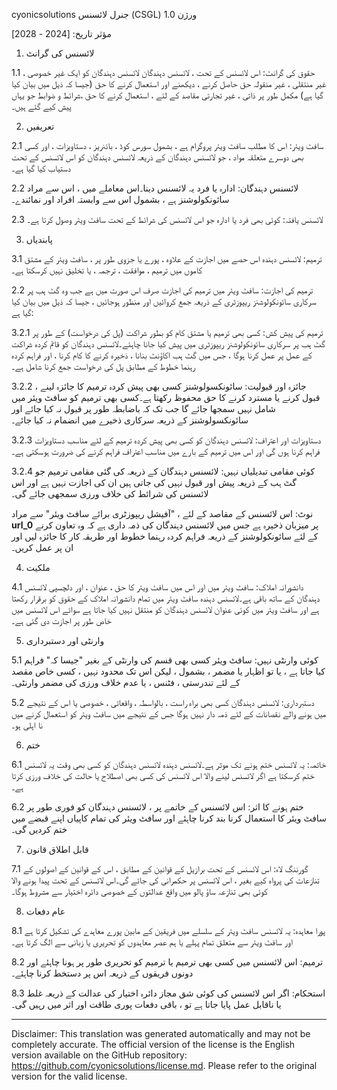 cyonicsolutions جنرل لائسنس (CSGL)
ورژن 1.0

مؤثر تاریخ: [2024 - 2028]

1. لائسنس کی گرانٹ

1.1 حقوق کی گرانٹ: اس لائسنس کے تحت ، لائسنس دہندگان لائسنس دہندگان کو ایک غیر خصوصی ، غیر منتقلی ، غیر منقولہ حق حاصل کرنے ، دیکھنے اور استعمال کرنے کا حق (جیسا کہ ذیل میں بیان کیا گیا ہے) مکمل طور پر ذاتی ، غیر تجارتی مقاصد کے لئے ، استعمال کرنے کا حق ،شرائط و ضوابط جو یہاں پیش کیے گئے ہیں۔

2. تعریفیں

2.1 سافٹ ویئر: اس کا مطلب سافٹ ویئر پروگرام ہے ، بشمول سورس کوڈ ، بائنریز ، دستاویزات ، اور کسی بھی دوسرے متعلقہ مواد ، جو لائسنس دہندگان کے ذریعہ لائسنس دہندگان کو اس لائسنس کے تحت دستیاب کیا گیا ہے۔

2.2 لائسنس دہندگان: ادارہ یا فرد یہ لائسنس دینا۔اس معاملے میں ، اس سے مراد سائونکولوشنز ہے ، بشمول اس سے وابستہ افراد اور نمائندے۔

2.3 لائسنس یافتہ: کوئی بھی فرد یا ادارہ جو اس لائسنس کی شرائط کے تحت سافٹ ویئر وصول کرتا ہے۔

3. پابندیاں

3.1 ترمیم: لائسنس دہندہ اس حصے میں اجازت کے علاوہ ، پورے یا جزوی طور پر ، سافٹ ویئر کے مشتق کاموں میں ترمیم ، موافقت ، ترجمہ ، یا تخلیق نہیں کرسکتا ہے۔

2.2 ترمیم کی اجازت: سافٹ ویئر میں ترمیم کی اجازت صرف اس صورت میں ہے جب وہ گٹ ہب پر سرکاری سائونکولوشنز ریپوزٹری کے ذریعہ جمع کروائیں اور منظور ہوجائیں ، جیسا کہ ذیل میں بیان کیا گیا ہے:

3.2.1 ترمیم کی پیش کش: کسی بھی ترمیم یا مشتق کام کو بطور شراکت (پل کی درخواست) کے طور پر گٹ ہب پر سرکاری سائونکولوشنز ریپوزٹری میں پیش کیا جانا چاہئے۔لائسنس دہندگان کو قائم کردہ شراکت کے عمل پر عمل کرنا ہوگا ، جس میں گٹ ہب اکاؤنٹ بنانا ، ذخیرہ کرنے کا کام کرنا ، اور فراہم کردہ رہنما خطوط کے مطابق پل کی درخواست جمع کرنا شامل ہے۔

3.2.2 جائزہ اور قبولیت: سائونکسولوشنز کسی بھی پیش کردہ ترمیم کا جائزہ لینے ، قبول کرنے یا مسترد کرنے کا حق محفوظ رکھتا ہے۔کسی بھی ترمیم کو سافٹ ویئر میں شامل نہیں سمجھا جائے گا جب تک کہ باضابطہ طور پر قبول نہ کیا جائے اور سائونکسولوشنز کے ذریعہ سرکاری ذخیرے میں انضمام نہ کیا جائے۔

3.2.3 دستاویزات اور اعتراف: لائسنس دہندگان کو کسی بھی پیش کردہ ترمیم کے لئے مناسب دستاویزات فراہم کرنا ہوں گی اور اس میں ترمیم کے بارے میں مناسب اعتراف فراہم کرنے کی ضرورت ہوسکتی ہے۔

3.2.4 کوئی مقامی تبدیلیاں نہیں: لائسنس دہندگان کے ذریعہ کی گئی مقامی ترمیم جو گٹ ہب کے ذریعہ پیش اور قبول نہیں کی جاتی ہیں ان کی اجازت نہیں ہے اور اس لائسنس کی شرائط کی خلاف ورزی سمجھی جائے گی۔

نوٹ: اس لائسنس کے مقاصد کے لئے ، "آفیشل ریپوزٹری برائے سافٹ ویئر" سے مراد __url_0__ پر میزبان ذخیرہ ہے جس میں لائسنس دہندگان کی ذمہ داری ہے کہ وہ تعاون کرنے کے لئے سائونکولوشنز کے ذریعہ فراہم کردہ رہنما خطوط اور طریقہ کار کا جائزہ لیں اور ان پر عمل کریں۔

4. ملکیت

4.1 دانشورانہ املاک: سافٹ ویئر میں اور اس میں سافٹ ویئر کا حق ، عنوان ، اور دلچسپی لائسنس دہندگان کے ساتھ باقی ہے۔لائسنس دہندہ سافٹ ویئر میں تمام دانشورانہ املاک کے حقوق کو برقرار رکھتا ہے اور سافٹ ویئر میں کوئی عنوان لائسنس دہندگان کو منتقل نہیں کیا جاتا ہے سوائے اس لائسنس میں خاص طور پر اجازت دی گئی ہے۔

5. وارنٹی اور دستبرداری

5.1 کوئی وارنٹی نہیں: سافٹ ویئر کسی بھی قسم کی وارنٹی کے بغیر "جیسا کہ" فراہم کیا جاتا ہے ، یا تو اظہار یا مضمر ، بشمول ، لیکن اس تک محدود نہیں ، کسی خاص مقصد کے لئے تندرستی ، فٹنس ، یا عدم خلاف ورزی کی مضمر وارنٹی۔

5.2 دستبرداری: لائسنس دہندگان کسی بھی براہ راست ، بالواسطہ ، واقعاتی ، خصوصی یا اس کے نتیجے میں ہونے والے نقصانات کے لئے ذمہ دار نہیں ہوگا جس کے نتیجے میں سافٹ ویئر کو استعمال کرنے میں نا اہلی ہو۔

6. ختم

6.1 خاتمہ: یہ لائسنس ختم ہونے تک موثر ہے۔لائسنس دہندہ لائسنس دہندگان کو کسی بھی وقت یہ لائسنس ختم کرسکتا ہے اگر لائسنس لینے والا اس لائسنس کی کسی بھی اصطلاح یا حالت کی خلاف ورزی کرتا ہے۔

6.2 ختم ہونے کا اثر: اس لائسنس کے خاتمے پر ، لائسنس دہندگان کو فوری طور پر سافٹ ویئر کا استعمال کرنا بند کرنا چاہئے اور سافٹ ویئر کی تمام کاپیاں اپنے قبضے میں ختم کردیں گی۔

7. قابل اطلاق قانون

7.1 گورننگ لاء: اس لائسنس کے تحت برازیل کے قوانین کے مطابق ، اس کے قوانین کے اصولوں کے تنازعات کی پرواہ کیے بغیر ، اس لائسنس پر حکمرانی کی جائے گی۔اس لائسنس کے تحت پیدا ہونے والا کوئی بھی تنازعہ ساؤ پالو میں واقع عدالتوں کے خصوصی دائرہ اختیار سے مشروط ہوگا۔

8. عام دفعات

8.1 پورا معاہدہ: یہ لائسنس سافٹ ویئر کے سلسلے میں فریقین کے مابین پورے معاہدے کی تشکیل کرتا ہے اور سافٹ ویئر سے متعلق تمام پہلے یا ہم عصر معاہدوں کو تحریری یا زبانی سے الگ کرتا ہے۔

8.2 ترمیم: اس لائسنس میں کسی بھی ترمیم یا ترمیم کو تحریری طور پر ہونا چاہئے اور دونوں فریقوں کے ذریعہ اس پر دستخط کرنا چاہئے۔

8.3 استحکام: اگر اس لائسنس کی کوئی شق مجاز دائرہ اختیار کی عدالت کے ذریعہ غلط یا ناقابل عمل پایا جاتا ہے تو ، باقی دفعات پوری طاقت اور اثر میں رہیں گی۔

---
Disclaimer: This translation was generated automatically and may not be completely accurate. The official version of the license is the English version available on the GitHub repository: https://github.com/cyonicsolutions/license.md. Please refer to the original version for the valid license.